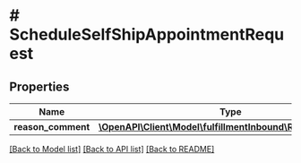 # # ScheduleSelfShipAppointmentRequest

## Properties

Name | Type | Description | Notes
------------ | ------------- | ------------- | -------------
**reason_comment** | [**\OpenAPI\Client\Model\fulfillmentInbound\ReasonComment**](ReasonComment.md) |  | [optional]

[[Back to Model list]](../../README.md#models) [[Back to API list]](../../README.md#endpoints) [[Back to README]](../../README.md)
